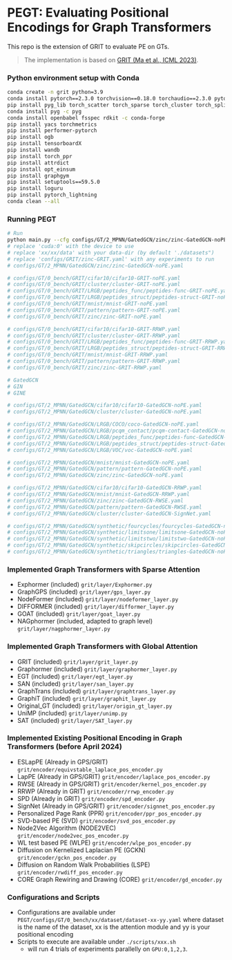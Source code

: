 # PEGT: Evaluating Positional Encodings for Graph Transformers
This repo is the extension of GRIT to evaluate PE on GTs.


> The implementation is based on [GRIT (Ma et al., ICML 2023)](https://jiaqingxie.github.io/paper/GRIT.pdf).
 

### Python environment setup with Conda
```bash
conda create -n grit python=3.9
conda install pytorch==2.3.0 torchvision==0.18.0 torchaudio==2.3.0 pytorch-cuda=12.1 -c pytorch -c nvidia
pip install pyg_lib torch_scatter torch_sparse torch_cluster torch_spline_conv -f https://data.pyg.org/whl/torch-2.3.0+cu121.html
conda install pyg -c pyg
conda install openbabel fsspec rdkit -c conda-forge
pip install yacs torchmetrics
pip install performer-pytorch
pip install ogb
pip install tensorboardX
pip install wandb
pip install torch_ppr
pip install attrdict
pip install opt_einsum
pip install graphgym
pip install setuptools==59.5.0
pip install loguru
pip install pytorch_lightning
conda clean --all

```

### Running PEGT
```bash
# Run
python main.py --cfg configs/GT/2_MPNN/GatedGCN/zinc/zinc-GatedGCN-noPE.yaml accelerator "cuda:0" seed 0 dataset.dir '../datasets'
# replace 'cuda:0' with the device to use
# replace 'xx/xx/data' with your data-dir (by default './datasets")
# replace 'configs/GRIT/zinc-GRIT.yaml' with any experiments to run
# configs/GT/2_MPNN/GatedGCN/zinc/zinc-GatedGCN-noPE.yaml

# configs/GT/0_bench/GRIT/cifar10/cifar10-GRIT-noPE.yaml
# configs/GT/0_bench/GRIT/cluster/cluster-GRIT-noPE.yaml
# configs/GT/0_bench/GRIT/LRGB/peptides_func/peptides-func-GRIT-noPE.yaml
# configs/GT/0_bench/GRIT/LRGB/peptides_struct/peptides-struct-GRIT-noPE.yaml
# configs/GT/0_bench/GRIT/mnist/mnist-GRIT-noPE.yaml
# configs/GT/0_bench/GRIT/pattern/pattern-GRIT-noPE.yaml
# configs/GT/0_bench/GRIT/zinc/zinc-GRIT-noPE.yaml

# configs/GT/0_bench/GRIT/cifar10/cifar10-GRIT-RRWP.yaml
# configs/GT/0_bench/GRIT/cluster/cluster-GRIT-RRWP.yaml
# configs/GT/0_bench/GRIT/LRGB/peptides_func/peptides-func-GRIT-RRWP.yaml
# configs/GT/0_bench/GRIT/LRGB/peptides_struct/peptides-struct-GRIT-RRWP.yaml
# configs/GT/0_bench/GRIT/mnist/mnist-GRIT-RRWP.yaml
# configs/GT/0_bench/GRIT/pattern/pattern-GRIT-RRWP.yaml
# configs/GT/0_bench/GRIT/zinc/zinc-GRIT-RRWP.yaml

# GatedGCN
# GIN
# GINE

# configs/GT/2_MPNN/GatedGCN/cifar10/cifar10-GatedGCN-noPE.yaml
# configs/GT/2_MPNN/GatedGCN/cluster/cluster-GatedGCN-noPE.yaml

# configs/GT/2_MPNN/GatedGCN/LRGB/COCO/coco-GatedGCN-noPE.yaml
# configs/GT/2_MPNN/GatedGCN/LRGB/pcqm_contact/pcqm-contact-GatedGCN-noPE.yaml
# configs/GT/2_MPNN/GatedGCN/LRGB/peptides_func/peptides-func-GatedGCN-noPE.yaml
# configs/GT/2_MPNN/GatedGCN/LRGB/peptides_struct/peptides-struct-GatedGCN-noPE.yaml
# configs/GT/2_MPNN/GatedGCN/LRGB/VOC/voc-GatedGCN-noPE.yaml

# configs/GT/2_MPNN/GatedGCN/mnist/mnist-GatedGCN-noPE.yaml
# configs/GT/2_MPNN/GatedGCN/pattern/pattern-GatedGCN-noPE.yaml
# configs/GT/2_MPNN/GatedGCN/zinc/zinc-GatedGCN-noPE.yaml

# configs/GT/2_MPNN/GatedGCN/cifar10/cifar10-GatedGCN-RRWP.yaml
# configs/GT/2_MPNN/GatedGCN/mnist/mnist-GatedGCN-RRWP.yaml
# configs/GT/2_MPNN/GatedGCN/zinc/zinc-GatedGCN-RWSE.yaml
# configs/GT/2_MPNN/GatedGCN/pattern/pattern-GatedGCN-RWSE.yaml
# configs/GT/2_MPNN/GatedGCN/cluster/cluster-GatedGCN-SignNet.yaml

# configs/GT/2_MPNN/GatedGCN/synthetic/fourcycles/fourcycles-GatedGCN-noPE.yaml
# configs/GT/2_MPNN/GatedGCN/synthetic/limitsone/limitsone-GatedGCN-noPE.yaml
# configs/GT/2_MPNN/GatedGCN/synthetic/limitstwo/limitstwo-GatedGCN-noPE.yaml
# configs/GT/2_MPNN/GatedGCN/synthetic/skipcircles/skipcircles-GatedGCN-noPE.yaml
# configs/GT/2_MPNN/GatedGCN/synthetic/triangles/triangles-GatedGCN-noPE.yaml

```

### Implemented Graph Transformers with Sparse Attention
- Exphormer (included) `grit/layer/Exphormer.py`
- GraphGPS (included) `grit/layer/gps_layer.py`
- NodeFormer (included) `grit/layer/nodeformer_layer.py`
- DIFFORMER (included) `grit/layer/difformer_layer.py`
- GOAT (included) `grit/layer/goat_layer.py`
- NAGphormer (included, adapted to graph level) `grit/layer/nagphormer_layer.py`

### Implemented Graph Transformers with Global Attention
- GRIT (included) `grit/layer/grit_layer.py`
- Graphormer (included) `grit/layer/graphormer_layer.py`
- EGT (included) `grit/layer/egt_layer.py`
- SAN (included) `grit/layer/san_layer.py`
- GraphTrans (included) `grit/layer/graphtrans_layer.py`
- GraphiT (included) `grit/layer/graphit_layer.py`
- Original_GT (included) `grit/layer/origin_gt_layer.py`
- UniMP (included) `grit/layer/unimp.py`
- SAT (included) `grit/layer/SAT_layer.py`



### Implemented Existing Positional Encoding in Graph Transformers (before April 2024)

- ESLapPE (Already in GPS/GRIT) `grit/encoder/equivstable_laplace_pos_encoder.py`
- LapPE (Already in GPS/GRIT) `grit/encoder/laplace_pos_encoder.py`
- RWSE  (Already in GPS/GRIT) `grit/encoder/kernel_pos_encoder.py`
- RRWP  (Already in GRIT) `grit/encoder/rrwp_encoder.py`
- SPD (Already in GRIT) `grit/encoder/spd_encoder.py`
- SignNet (Already in GPS/GRIT)  `grit/encoder/signnet_pos_encoder.py`
- Personalized Page Rank (PPR) `grit/encoder/ppr_pos_encoder.py`
- SVD-based PE (SVD) `grit/encoder/svd_pos_encoder.py`
- Node2Vec Algorithm (NODE2VEC) `grit/encoder/node2vec_pos_encoder.py`
- WL test based PE (WLPE) `grit/encoder/wlpe_pos_encoder.py`
- Diffusion on Kernelized Laplacian PE (GCKN) `grit/encoder/gckn_pos_encoder.py`
- Diffusion on Random Walk Probabilities (LSPE) `grit/encoder/rwdiff_pos_encoder.py`
- CORE Graph Rewiring and Drawing (CORE) `grit/encoder/gd_encoder.py`

### Configurations and Scripts

- Configurations are available under `PEGT/configs/GT/0_bench/xx/dataset/dataset-xx-yy.yaml` where
dataset is the name of the dataset, xx is the attention module and yy is your positional encoding
- Scripts to execute are available under `./scripts/xxx.sh`
  - will run 4 trials of experiments parallelly on `GPU:0,1,2,3`. 
